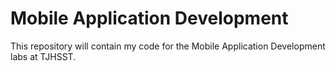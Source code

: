 # Mobile Application Development

This repository will contain my code for the Mobile Application Development labs at TJHSST.
